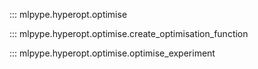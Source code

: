 ::: mlpype.hyperopt.optimise

::: mlpype.hyperopt.optimise.create_optimisation_function

::: mlpype.hyperopt.optimise.optimise_experiment